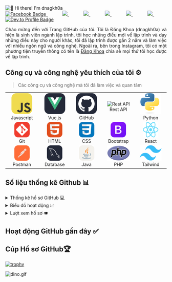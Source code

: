 <img src="./assets/title.gif" alt="👋 Hi there! I'm dnagkh0a" title="👋 Hi there! I'm dnagkh0a"/>
<div align="justify">
 <a href="https://www.facebook.com/dangkh0a2004" target="_blank" rel="noopener noreferrer">
  <img src="https://img.shields.io/badge/Facebook-1877F2?style=for-the-badge&logo=facebook&logoColor=white" alt="Facebook Badge">
</a>
 &nbsp;&nbsp;&nbsp;&nbsp;&nbsp;&nbsp;&nbsp;&nbsp;
<a href="https://www.instagram.com/dangkh0a2004/">
<img src="https://img.shields.io/badge/Instagram-%23E4405F.svg?style=for-the-badge&logo=Instagram&logoColor=white">
</a>
&nbsp;&nbsp;&nbsp;&nbsp;&nbsp;&nbsp;&nbsp;&nbsp;
<a href="https://x.com/dnagkh0a">
<img src="https://img.shields.io/badge/Twitter-%231DA1F2.svg?style=for-the-badge&logo=Twitter&logoColor=white">
</a>
&nbsp;&nbsp;&nbsp;&nbsp;&nbsp;&nbsp;&nbsp;&nbsp;
<a href="">
<img src="https://img.shields.io/badge/Linkedin-%231DA1F2.svg?style=for-the-badge&logo=Linkedin&logoColor=white">
</a>
&nbsp;&nbsp;&nbsp;&nbsp;&nbsp;&nbsp;&nbsp;&nbsp;
<a href="">
<img src="https://img.shields.io/badge/telegram-2CA5E0?style=for-the-badge&logo=telegram&logoColor=white">
</a>
&nbsp;&nbsp;&nbsp;&nbsp;&nbsp;&nbsp;&nbsp;&nbsp;
<a href="https://gitlab.com/dangkhoa2004">
<img src="https://img.shields.io/badge/gitlab-330F63?style=for-the-badge&logo=gitlab&logoColor=white">
</a>
&nbsp;&nbsp;&nbsp;&nbsp;&nbsp;&nbsp;&nbsp;&nbsp;
<a href="https://dev.to/dangkhoa2004" target="_blank" rel="noopener noreferrer">
  <img src="https://img.shields.io/badge/dev.to-0A0A0A?style=for-the-badge&logo=devdotto&logoColor=white" alt="Dev.to Profile Badge">
</a>
</div>
<p></p>
<p align="justify">
Chào mừng đến với Trang GitHub của tôi. Tôi là Đăng Khoa (dnagkh0a) và hiện là sinh viên ngành lập trình, tôi học những điều mới về lập trình và dạy những điều này cho người khác, tôi đã lập trình được gần 2 năm và làm việc với nhiều ngôn ngữ và công nghệ. Ngoài ra, bên trong Instagram, tôi có một phương tiện truyền thông có tên là <a href="https://www.instagram.com/dangkh0a2004">Đăng Khoa</a> chia sẻ mọi thứ tôi học được về lập trình.
</p>

## Công cụ và công nghệ yêu thích của tôi ⚙️

> Các công cụ và công nghệ mà tôi đã làm việc và quan tâm

<table>
    <tr>
        <td align="center" width="96"> <img src="./assets/JavaScript.svg" alt="icon"
                width="65" height="65" /> <br>Javascript </td>
        <td align="center" width="96"> <img src="./assets/VueJS-Dark.svg" alt="icon"
                width="65" height="65" /> <br>Vue.js </td>
        <td align="center" width="96"> <img src="./assets/Github-Dark.svg" width="65"
                height="65" alt="GitHub" /> <br>GitHub </td>
        <td align="center" width="96"> <img src="https://techstack-generator.vercel.app/restapi-icon.svg" width="65"
                height="65" alt="Rest API" /> <br>Rest API </td>
        <td align="center" width="96"> <img src="./assets/Python.png" width="65"
                height="65" alt="Rest API" /> <br>Python</td>
    </tr>
    <tr>
        <td align="center" width="96"> <img src="./assets/Git.svg" width="48" height="48" alt="Git" />
            <br>Git
        </td>
        <td align="center" width="96"> <img src="./assets/HTML.svg" width="48" height="48"
                alt="HTML" /> <br>HTML </td>
        <td align="center" width="96"> <img src="./assets/CSS.svg" width="48" height="48" alt="CSS" />
            <br>CSS
        </td>
        <td align="center" width="96"> <img src="./assets/Bootstrap.svg" width="48" height="48"
                alt="Bootstrap" /> <br>Bootstrap </td>
        <td align="center" width="96"> <img src="./assets/React.png" width="48" height="48"
                alt="Bootstrap" /> <br>React</td>
    </tr>
    <tr>
        <td align="center" width="96"> <img src="./assets/Postman.svg" width="48" height="48"
                alt="Postman" /> <br>Postman </td>
        <td align="center" width="96"> <img src="./assets/MySQL-Dark.svg" width="48" height="48"
                alt="Database" /> <br>Database </td>
        <td align="center" width="96"> <img src="./assets/Java-Light.svg" width="48"
                height="48" alt="Database" /> <br>Java </td>
        <td align="center" width="96"> <img src="./assets/PHP.png" width="80%"
                height="48" alt="Database" /> <br>PHP </td>
        <td align="center" width="96"> <img src="./assets/Tailwind.png" width="80%"
                height="48" alt="Database" /> <br>Tailwind</td>
    </tr>
</table>

## Số liệu thống kê Github 📊

<details>
  <summary>Thống kê hồ sơ GitHub 💻</summary>
  <br/>
    <a href="https://github.com/anuraghazra/github-readme-stats"><img alt="dangkhoa2004's Github Stats" src="https://github-readme-stats.vercel.app/api/?username=dangkhoa2004&show_icons=true&count_private=true&theme=default&hide_border=true&bg_color=fff&title_color=00E676&icon_color=00E676" height="192px"/></a>
  <a href="https://github.com/anuraghazra/github-readme-stats"><img alt="dangkhoa2004's Top Languages" src="https://github-readme-stats.vercel.app/api/top-langs/?username=dangkhoa2004&langs_count=8&layout=compact&theme=default&hide_border=true&bg_color=fff&title_color=000&icon_color=000&hide=Jupyter%20Notebook" height="192px"/></a>
  <br/>
</details>

<details>
  <summary>Biểu đồ hoạt động 📈</summary>
  <br/>

[![Ashutosh's github activity graph](https://github-readme-activity-graph.vercel.app/graph?username=dangkhoa2004&bg_color=ffffff&color=000000&line=04e61b&point=403d3d&area=true&hide_border=true)](https://github.com/ashutosh00710/github-readme-activity-graph)

</details>

<details>
  <summary>Lượt xem hồ sơ 👁️</summary>
  <br/>
  <img src="https://komarev.com/ghpvc/?username=dangkhoa2004e&label=PROFILE+VIEWS&style=for-the-badge&color=brightgreen">

</details>

## Hoạt động GitHub gần đây ✅

## Cúp Hồ sơ GitHub🏆

[![trophy](https://github-profile-trophy.vercel.app/?username=dangkhoa2004&row=1&margin-w=40)](https://github.com/ryo-ma/github-profile-trophy)

<img data-target="animated-image.replacedImage" alt="dino.gif" class="AnimatedImagePlayer-animatedImage" src="https://github.com/saadeghi/saadeghi/raw/master/dino.gif" style="display: block; opacity: 1;">
